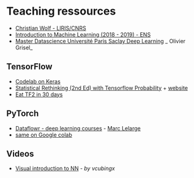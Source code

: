 # Teaching ressources

- [Christian Wolf - LIRIS/CNRS](https://perso.liris.cnrs.fr/christian.wolf/teaching/)
- [Introduction to Machine Learning (2018 - 2019) - ENS](https://www.di.ens.fr/appstat/spring-2019/)
- [Master Datascience Université Paris Saclay Deep Learning](https://github.com/m2dsupsdlclass/lectures-labs) _ Olivier Grisel_

## TensorFlow

- [Codelab on Keras](https://codelabs.developers.google.com/codelabs/keras-flowers-tpu)
- [Statistical Rethinking (2nd Ed) with Tensorflow Probability](https://github.com/ksachdeva/rethinking-tensorflow-probability) + [website](https://ksachdeva.github.io/rethinking-tensorflow-probability/)
- [Eat TF2 in 30 days](https://github.com/lyhue1991/eat_tensorflow2_in_30_days)

## PyTorch

- [Dataflowr - deep learning courses](https://mlelarge.github.io/dataflowr-web/) - [Marc Lelarge](https://www.di.ens.fr/~lelarge/)
- [same on Google colab](https://colab.research.google.com/github/mlelarge/pluton_course)


## Videos

- [Visual introduction to NN](https://www.youtube.com/watch?v=UOvPeC8WOt8) - *by vcubingx*
